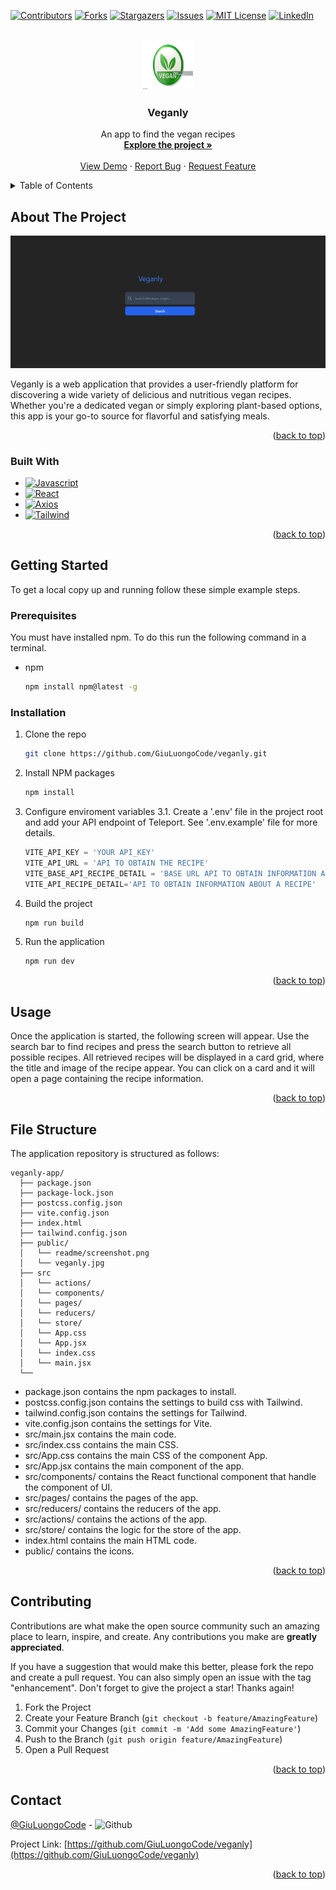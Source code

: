 <!-- Improved compatibility of back to top link: See: https://github.com/othneildrew/Best-README-Template/pull/73 -->
<a name="readme-top"></a>
<!--
*** Thanks for checking out the Best-README-Template. If you have a suggestion
*** that would make this better, please fork the repo and create a pull request
*** or simply open an issue with the tag "enhancement".
*** Don't forget to give the project a star!
*** Thanks again! Now go create something AMAZING! :D
-->



<!-- PROJECT SHIELDS -->
<!--
*** I'm using markdown "reference style" links for readability.
*** Reference links are enclosed in brackets [ ] instead of parentheses ( ).
*** See the bottom of this document for the declaration of the reference variables
*** for contributors-url, forks-url, etc. This is an optional, concise syntax you may use.
*** https://www.markdownguide.org/basic-syntax/#reference-style-links
-->
[![Contributors][contributors-shield]][contributors-url]
[![Forks][forks-shield]][forks-url]
[![Stargazers][stars-shield]][stars-url]
[![Issues][issues-shield]][issues-url]
[![MIT License][license-shield]][license-url]
[![LinkedIn][linkedin-shield]][linkedin-url]



<!-- PROJECT LOGO -->
<br />
<div align="center">
  <a href="https://github.com/GiuLuongoCode/veganly">
    <img src="public/readme/veganly.jpg" alt="Logo" width="80" height="80">
  </a>

<h3 align="center">Veganly</h3>

  <p align="center">
    An app to find the vegan recipes
    <br />
    <a href="https://github.com/GiuLuongoCode/veganly"><strong>Explore the project »</strong></a>
    <br />
    <br />
    <a href="https://veganly.netlify.app/">View Demo</a>
    ·
    <a href="https://github.com/GiuLuongoCode/veganly/issues">Report Bug</a>
    ·
    <a href="https://github.com/GiuLuongoCode/veganly/issues">Request Feature</a>
  </p>
</div>



<!-- TABLE OF CONTENTS -->
<details>
  <summary>Table of Contents</summary>
  <ol>
    <li>
      <a href="#about-the-project">About The Project</a>
      <ul>
        <li><a href="#built-with">Built With</a></li>
      </ul>
    </li>
    <li>
      <a href="#getting-started">Getting Started</a>
      <ul>
        <li><a href="#prerequisites">Prerequisites</a></li>
        <li><a href="#installation">Installation</a></li>
      </ul>
    </li>
    <li><a href="#usage">Usage</a></li>
    <li><a href="#File Structure">File Structure</a></li>
    <li><a href="#roadmap">Roadmap</a></li>
    <li><a href="#contributing">Contributing</a></li>
    <li><a href="#license">License</a></li>
    <li><a href="#contact">Contact</a></li>
    <li><a href="#acknowledgments">Acknowledgments</a></li>
  </ol>
</details>



<!-- ABOUT THE PROJECT -->
## About The Project

[![Product Name Screen Shot][product-screenshot]]()

Veganly is a web application that provides a user-friendly platform for discovering a wide variety of delicious and nutritious vegan recipes. Whether you're a dedicated vegan or simply exploring plant-based options, this app is your go-to source for flavorful and satisfying meals.

<p align="right">(<a href="#readme-top">back to top</a>)</p>



### Built With

* [![Javascript]][Javascript]
* [![React][React]][React-url]
* [![Axios][Axios]][Axios-url]
* [![Tailwind][Tailwind]][Tailwind-url]
<p align="right">(<a href="#readme-top">back to top</a>)</p>



<!-- GETTING STARTED -->
## Getting Started

To get a local copy up and running follow these simple example steps.

### Prerequisites
You must have installed npm. To do this run the following command in a terminal.
* npm
  ```sh
  npm install npm@latest -g
  ```

### Installation

1. Clone the repo
   ```sh
   git clone https://github.com/GiuLuongoCode/veganly.git
   ```
2. Install NPM packages
   ```sh
   npm install
   ```
3. Configure enviroment variables
    3.1. Create a '.env' file in the project root and add your API endpoint of Teleport. See '.env.example' file for more details.
   ```js
   VITE_API_KEY = 'YOUR API_KEY'
   VITE_API_URL = 'API TO OBTAIN THE RECIPE'
   VITE_BASE_API_RECIPE_DETAIL = 'BASE URL API TO OBTAIN INFORMATION ABOUT A RECIPE'
   VITE_API_RECIPE_DETAIL='API TO OBTAIN INFORMATION ABOUT A RECIPE'
   ```
4. Build the project
    ```sh
    npm run build
    ```
5. Run the application
    ```sh
    npm run dev
    ```

<p align="right">(<a href="#readme-top">back to top</a>)</p>



<!-- USAGE EXAMPLES -->
## Usage

Once the application is started, the following screen will appear. Use the search bar to find recipes and press the search button to retrieve all possible recipes. All retrieved recipes will be displayed in a card grid, where the title and image of the recipe appear. You can click on a card and it will open a page containing the recipe information.


<p align="right">(<a href="#readme-top">back to top</a>)</p>

## File Structure
The application repository is structured as follows:
```
veganly-app/
  ├── package.json
  ├── package-lock.json
  ├── postcss.config.json
  ├── vite.config.json
  ├── index.html
  ├── tailwind.config.json
  ├── public/
  │   └── readme/screenshot.png
  │   └── veganly.jpg
  ├── src
  │   └── actions/
  │   └── components/
  │   └── pages/
  │   └── reducers/
  │   └── store/
  │   └── App.css
  │   └── App.jsx
  │   └── index.css
  │   └── main.jsx
  └── 

 ```
* package.json contains the npm packages to install.
* postcss.config.json contains the settings to build css with Tailwind.
* tailwind.config.json contains the settings for Tailwind.
* vite.config.json contains the settings for Vite.
* src/main.jsx contains the main code.
* src/index.css contains the main CSS.
* src/App.css contains the main CSS of the component App.
* src/App.jsx contains the main component of the app.
* src/components/ contains the React functional component that handle the component of UI.
* src/pages/ contains the pages of the app.
* src/reducers/ contains the reducers of the app.
* src/actions/ contains the actions of the app.
* src/store/ contains the logic for the store of the app.
* index.html contains the main HTML code.
* public/ contains the icons.

<p align="right">(<a href="#readme-top">back to top</a>)</p>


<!-- CONTRIBUTING -->
## Contributing

Contributions are what make the open source community such an amazing place to learn, inspire, and create. Any contributions you make are **greatly appreciated**.

If you have a suggestion that would make this better, please fork the repo and create a pull request. You can also simply open an issue with the tag "enhancement".
Don't forget to give the project a star! Thanks again!

1. Fork the Project
2. Create your Feature Branch (`git checkout -b feature/AmazingFeature`)
3. Commit your Changes (`git commit -m 'Add some AmazingFeature'`)
4. Push to the Branch (`git push origin feature/AmazingFeature`)
5. Open a Pull Request

<p align="right">(<a href="#readme-top">back to top</a>)</p>



<!-- CONTACT -->
## Contact

[@GiuLuongoCode](![[Github]][Github-url]) - ![Github]

Project Link: [https://github.com/GiuLuongoCode/veganly](https://github.com/GiuLuongoCode/veganly)

<p align="right">(<a href="#readme-top">back to top</a>)</p>



<!-- MARKDOWN LINKS & IMAGES -->
<!-- https://www.markdownguide.org/basic-syntax/#reference-style-links -->
[contributors-shield]: https://img.shields.io/github/contributors/github_username/repo_name.svg?style=for-the-badge
[contributors-url]: https://github.com/GiuLuongoCode/veganly/contributors
[forks-shield]: https://img.shields.io/github/forks/github_username/repo_name.svg?style=for-the-badge
[forks-url]: https://github.com/GiuLuongoCode/veganly/network/members
[stars-shield]: https://img.shields.io/github/stars/github_username/repo_name.svg?style=for-the-badge
[stars-url]: https://github.com/GiuLuongoCode/veganly/stargazers
[issues-shield]: https://img.shields.io/github/issues/github_username/repo_name.svg?style=for-the-badge
[issues-url]: https://github.com/GiuLuongoCode/veganly/issues
[license-shield]: https://img.shields.io/github/license/github_username/repo_name.svg?style=for-the-badge
[license-url]: https://github.com/GiuLuongoCode/veganly/blob/master/LICENSE.txt
[linkedin-shield]: https://img.shields.io/badge/-LinkedIn-black.svg?style=for-the-badge&logo=linkedin&colorB=555
[linkedin-url]: https://linkedin.com/in/linkedin_username
[product-screenshot]: /veganly-app/public/readme/screenshot.png
[Javascript]: https://img.shields.io/badge/JavaScript-323330?style=for-the-badge&logo=javascript&logoColor=F7DF1E
[React]: 	https://img.shields.io/badge/React-20232A?style=for-the-badge&logo=react&logoColor=61DAFB
[React-url]: https://react.dev/ 
[Axios]: https://img.shields.io/badge/axios-671ddf?&style=for-the-badge&logo=axios&logoColor=white
[Axios-url]: https://axios-http.com/docs/intro
[Github]: https://img.shields.io/badge/GitHub-100000?style=for-the-badge&logo=github&logoColor=white
[Github-url]: https://github.com/GiuLuongoCode
[Tailwind]: https://img.shields.io/badge/Tailwind_CSS-38B2AC?style=for-the-badge&logo=tailwind-css&logoColor=white
[Tailwind-url]: https://tailwindcss.com/
